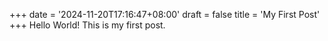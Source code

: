 +++
date = '2024-11-20T17:16:47+08:00'
draft = false
title = 'My First Post'
+++
Hello World!
This is my first post.